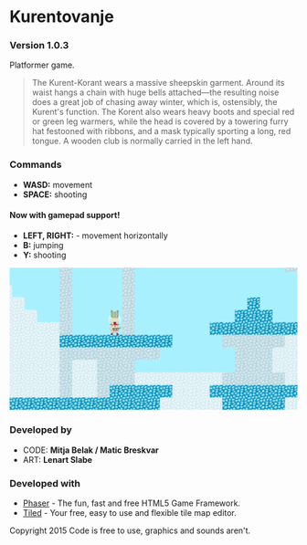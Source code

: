 # Kurentovanje

### Version **1.0.3**

Platformer game.

> The Kurent-Korant wears a massive sheepskin garment. Around its waist hangs a chain with huge bells attached—the resulting noise does a great job of chasing away winter, which is, ostensibly, the Kurent's function. The Korent also wears heavy boots and special red or green leg warmers, while the head is covered by a towering furry hat festooned with ribbons, and a mask typically sporting a long, red tongue. A wooden club is normally carried in the left hand.

### Commands
- **WASD:** movement
- **SPACE:** shooting

#### Now with gamepad support!
- **LEFT, RIGHT:** - movement horizontally
- **B:** jumping
- **Y:** shooting

![kurent](https://github.com/belakm/kurent/raw/master/scs.png)

### Developed by

- CODE: **Mitja Belak / Matic Breskvar**
- ART: **Lenart Slabe**

### Developed with

* [Phaser] - The fun, fast and free HTML5 Game Framework.
* [Tiled] - Your free, easy to use and flexible tile map editor.

Copyright 2015
Code is free to use, graphics and sounds aren't.

[Phaser]: <http://phaser.io/>
[Tiled]: <http://www.mapeditor.org/>